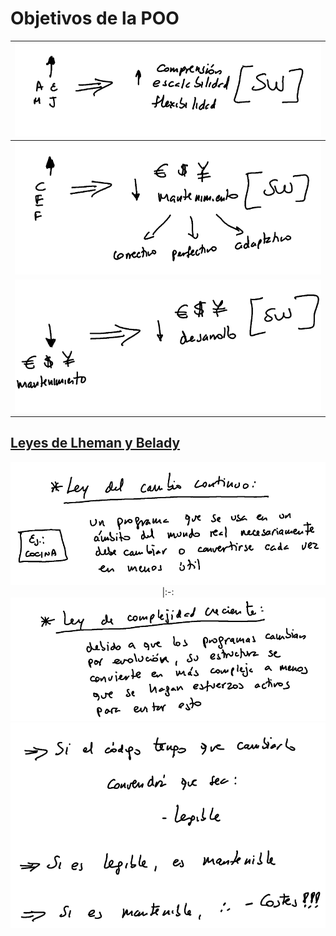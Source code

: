 # Objetivos de la POO

<div align=center>

|![](/images/objetivosPOO-001.png)
|:-:
|![](/images/objetivosPOO-002.png)
|![](/images/objetivosPOO-003.png)

</div>

## [Leyes de Lheman y Belady](https://es.wikipedia.org/wiki/Leyes_de_Lehman_de_la_evoluci%C3%B3n_del_software)

<div align=center>

![](/images/leyes001.png)
|:-:
![](/images/leyes002.png)
![](/images/leyes003.png)

</div>
